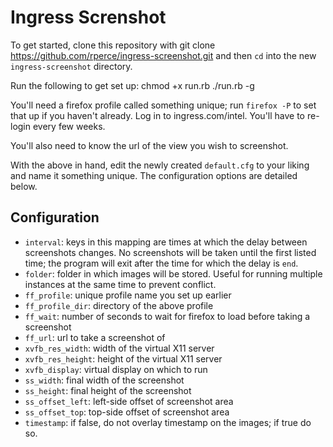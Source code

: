 Ingress Screnshot
=================

To get started, clone this repository with 
    git clone https://github.com/rperce/ingress-screenshot.git
and then `cd` into the new `ingress-screenshot` directory.

Run the following to get set up:
    chmod +x run.rb
    ./run.rb -g

You'll need a firefox profile called something unique; run `firefox -P` to set that up if you haven't already. Log in to ingress.com/intel.  You'll have to re-login every few weeks.

You'll also need to know the url of the view you wish to screenshot.

With the above in hand, edit the newly created `default.cfg` to your liking and name it something unique.
The configuration options are detailed below.

Configuration
-------------

- `interval`: keys in this mapping are times at which the delay between screenshots changes.  No screenshots will be taken until the first listed time; the program will exit after the time for which the delay is `end`.
- `folder`: folder in which images will be stored.   Useful for running multiple instances at the same time to prevent conflict.
- `ff_profile`: unique profile name you set up earlier
- `ff_profile_dir`: directory of the above profile
- `ff_wait`: number of seconds to wait for firefox to load before taking a screenshot
- `ff_url`: url to take a screenshot of
- `xvfb_res_width`: width of the virtual X11 server
- `xvfb_res_height`: height of the virtual X11 server
- `xvfb_display`: virtual display on which to run
- `ss_width`: final width of the screenshot
- `ss_height`: final height of the screenshot
- `ss_offset_left`: left-side offset of screenshot area
- `ss_offset_top`: top-side offset of screenshot area
- `timestamp`: if false, do not overlay timestamp on the images; if true do so.
